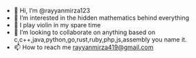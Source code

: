 - 👋 Hi, I’m @rayyanmirza123
- 👀 I’m interested in the hidden mathematics behind everything
- 🌱 I play violin in my spare time
- 💞️ I’m looking to collaborate on anything based on c,c++,java,python,go,rust,ruby,php,js,assembly you name it.
- 📫 How to reach me rayyanmirza419@gmail.com

<!---
rayyanmirza123/rayyanmirza123 is a ✨ special ✨ repository because its `README.md` (this file) appears on your GitHub profile.
You can click the Preview link to take a look at your changes.
--->
